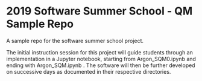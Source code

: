 # 2019 Software Summer School - QM Sample Repo
A sample repo for the software summer school project.

The initial instruction session for this project will guide students through an implementation in a Jupyter notebook, starting from Argon_SQM0.ipynb and ending with Argon_SQM.ipynb . The software will then be further developed on successive days as documented in their respective directories.
